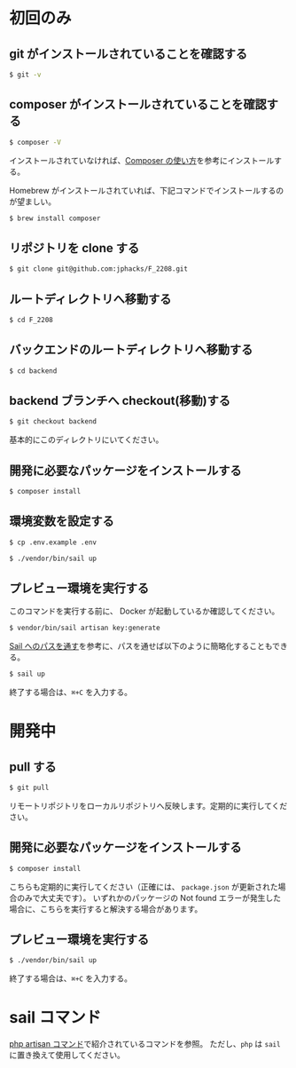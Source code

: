 # 初回のみ

## git がインストールされていることを確認する

```bash
$ git -v
```

## composer がインストールされていることを確認する

```bash
$ composer -V
```

インストールされていなければ、[Composer の使い方](https://qiita.com/sano1202/items/50e5a05227d739302761)を参考にインストールする。

Homebrew がインストールされていれば、下記コマンドでインストールするのが望ましい。

```bash
$ brew install composer
```

## リポジトリを clone する

```bash
$ git clone git@github.com:jphacks/F_2208.git
```

## ルートディレクトリへ移動する

```bash
$ cd F_2208
```

## バックエンドのルートディレクトリへ移動する

```bash
$ cd backend
```

## backend ブランチへ checkout(移動)する

```bash
$ git checkout backend
```

基本的にこのディレクトリにいてください。

## 開発に必要なパッケージをインストールする

```bash
$ composer install
```

## 環境変数を設定する

```bash
$ cp .env.example .env
```

```bash
$ ./vendor/bin/sail up
```

## プレビュー環境を実行する

このコマンドを実行する前に、 Docker が起動しているか確認してください。

```bash
$ vendor/bin/sail artisan key:generate
```

[Sail へのパスを通す](https://omkz.net/laravel-sail/#index_id3)を参考に、パスを通せば以下のように簡略化することもできる。

```bash
$ sail up
```

終了する場合は、`⌘+C` を入力する。

# 開発中

## pull する

```bash
$ git pull
```

リモートリポジトリをローカルリポジトリへ反映します。定期的に実行してください。

## 開発に必要なパッケージをインストールする

```bash
$ composer install
```

こちらも定期的に実行してください（正確には、 `package.json` が更新された場合のみで大丈夫です）。
いずれかのパッケージの Not found エラーが発生した場合に、こちらを実行すると解決する場合があります。

## プレビュー環境を実行する

```bash
$ ./vendor/bin/sail up
```

終了する場合は、`⌘+C` を入力する。

# sail コマンド

[php artisan コマンド](https://qiita.com/zaburo/items/37768b743ed6d0e28bf5)で紹介されているコマンドを参照。
ただし、`php` は `sail` に置き換えて使用してください。
